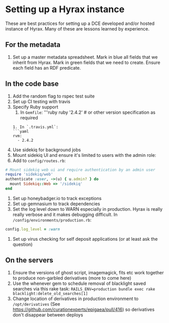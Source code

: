 # Setting up a Hyrax instance
These are best practices for setting up a DCE developed and/or hosted instance of Hyrax. Many of these are lessons learned by experience.

## For the metadata
1. Set up a master metadata spreadsheet. Mark in blue all fields that we inherit from Hyrax. Mark in green fields that we need to create. Ensure each field has an RDF predicate.

## In the code base
1. Add the random flag to rspec test suite
1. Set up CI testing with travis
1. Specify Ruby support
   1. In `Gemfile`:
   '''ruby
   ruby '2.4.2' # or other version specification as required
   ```
   1. In `.travis.yml`:
   ```yaml
   rvm:
     - 2.4.2
   ```
1. Use sidekiq for background jobs
1. Mount sidekiq UI and ensure it's limited to users with the admin role:
  1. Add to `config/routes.rb`:
  ```ruby
  # Mount sidekiq web ui and require authentication by an admin user
  require 'sidekiq/web'
  authenticate :user, ->(u) { u.admin? } do
    mount Sidekiq::Web => '/sidekiq'
  end
  ```
1. Set up honeybadger.io to track exceptions
1. Set up gemnasium to track dependencies
1. Set the log level down to WARN especially in production. Hyrax is really really verbose and it makes debugging difficult. In `/config/environments/production.rb`:
  ```ruby
  config.log_level = :warn

  ```
1. Set up virus checking for self deposit applications (or at least ask the question)

## On the servers
1. Ensure the versions of ghost script, imagemagick, fits etc work together to produce non-garbled derivatives (more to come here)
1. Use the whenever gem to schedule removal of blacklight saved searches via this rake task:
  `RAILS_ENV=production bundle exec rake blacklight:delete_old_searches[1]`
1. Change location of derivatives in production environment to `/opt/derivatives` (See https://github.com/curationexperts/epigaea/pull/416) so derivatives don't disappear between deploys
